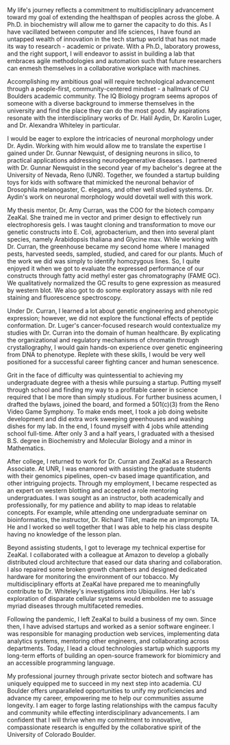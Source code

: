 My life's journey reflects a commitment to multidisciplinary advancement toward my goal of extending the healthspan of peoples across the globe. A Ph.D. in biochemistry will allow me to garner the capacity to do this. As I have vacillated between computer and life sciences, I have found an untapped wealth of innovation in the tech startup world that has not made its way to research - academic or private. With a Ph.D., laboratory prowess, and the right support, I will endeavor to assist in building a lab that embraces agile methodologies and automation such that future researchers can enmesh themselves in a collaborative workplace with machines.

Accomplishing my ambitious goal will require technological advancement through a people-first, community-centered mindset - a hallmark of CU Boulders academic community. The IQ Biology program seems apropos of someone with a diverse background to immerse themselves in the university and find the place they can do the most good. My aspirations resonate with the interdisciplinary works of Dr. Halil Aydin, Dr. Karolin Luger, and Dr. Alexandra Whiteley in particular.

I would be eager to explore the intricacies of neuronal morphology under Dr. Aydin. Working with him would allow me to translate the expertise I gained under Dr. Gunnar Newquist, of designing neurons in silico, to practical applications addressing neurodegenerative diseases. I partnered with Dr. Gunnar Newquist in the second year of my bachelor's degree at the University of Nevada, Reno (UNR). Together, we founded a startup building toys for kids with software that mimicked the neuronal behavior of Drosophila melanogaster, C. elegans, and other well studied systems. Dr. Aydin's work on neuronal morphology would dovetail well with this work.

My thesis mentor, Dr. Amy Curran, was the COO for the biotech company ZeaKal. She trained me in vector and primer design to effectively run electrophoresis gels. I was taught cloning and transformation to move our genetic constructs into E. Coli, agrobacterium, and then into several plant species, namely Arabidopsis thaliana and Glycine max. While working with Dr. Curran, the greenhouse became my second home where I managed pests, harvested seeds, sampled, studied, and cared for our plants. Much of the work we did was simply to identify homozygous lines. So, I quite enjoyed it when we got to evaluate the expressed performance of our constructs through fatty acid methyl ester gas chromatography (FAME GC). We qualitatively normalized the GC results to gene expression as measured by western blot. We also got to do some exploratory assays with nile red staining and fluorescence spectroscopy.

Under Dr. Curran, I learned a lot about genetic engineering and phenotypic expression; however, we did not explore the functional effects of peptide conformation. Dr. Luger's cancer-focused research would contextualize my studies with Dr. Curran into the domain of human healthcare. By explicating the organizational and regulatory mechanisms of chromatin through crystallography, I would gain hands-on experience over genetic engineering from DNA to phenotype. Replete with these skills, I would be very well positioned for a successful career fighting cancer and human senescence.

Grit in the face of difficulty was quintessential to achieving my undergraduate degree with a thesis while pursuing a startup. Putting myself through school and finding my way to a profitable career in science required that I be more than simply studious. For further business acumen, I drafted the bylaws, joined the board, and formed a 501(c)(3) from the Reno Video Game Symphony. To make ends meet, I took a job doing website development and did extra work sweeping greenhouses and washing dishes for my lab. In the end, I found myself with 4 jobs while attending school full-time. After only 3 and a half years, I graduated with a thesised B.S. degree in Biochemistry and Molecular Biology and a minor in Mathematics.

After college, I returned to work for Dr. Curran and ZeaKal as a Research Associate. At UNR, I was enamored with assisting the graduate students with their genomics pipelines, open-cv based image quantification, and other intriguing projects. Through my employment, I became respected as an expert on western blotting and accepted a role mentoring undergraduates. I was sought as an instructor, both academically and professionally, for my patience and ability to map ideas to relatable concepts. For example, while attending one undergraduate seminar on bioinformatics, the instructor, Dr. Richard Tillet, made me an impromptu TA. He and I worked so well together that I was able to help his class despite having no knowledge of the lesson plan.

Beyond assisting students, I got to leverage my technical expertise for ZeaKal. I collaborated with a colleague at Amazon to develop a globally distributed cloud architecture that eased our data sharing and collaboration. I also repaired some broken growth chambers and designed dedicated hardware for monitoring the environment of our tobacco. My multidisciplinary efforts at ZeaKal have prepared me to meaningfully contribute to Dr. Whiteley's investigations into Ubiquilins. Her lab's exploration of disparate cellular systems would embolden me to assuage myriad diseases through multifaceted remedies.

Following the pandemic, I left ZeaKal to build a business of my own. Since then, I have advised startups and worked as a senior software engineer. I was responsible for managing production web services, implementing data analytics systems, mentoring other engineers, and collaborating across departments. Today, I lead a cloud technologies startup which supports my long-term efforts of building an open-source framework for biomimicry and an accessible programming language.

My professional journey through private sector biotech and software has uniquely equipped me to succeed in my next step into academia. CU Boulder offers unparalleled opportunities to unify my proficiencies and advance my career, empowering me to help our communities assume longevity. I am eager to forge lasting relationships with the campus faculty and community while effecting interdisciplinary advancements. I am confident that I will thrive when my commitment to innovative, compassionate research is engulfed by the collaborative spirit of the University of Colorado Boulder.

